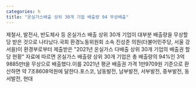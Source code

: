 ```yaml
---
categories: h
title: "온실가스배출 상위 30개 기업 배출량 94 무상배출"
---
```

제철사, 발전사, 반도체사 등 온실가스 배출 상위 30개 기업이 대부분 배출량을 무상할당 받은 것으로 나타났다.국회 환경노동위원회 소속 진성준 의원(더불어민주당, 서울 강서을)이 환경부로부터 제출받은 "2021년 온실가스 다배출 상위 30개 기업의 배출권 할당 현황" 자료에 따르면 온실가스 배출량 상위 30개 기업은 총 배출량의 94%인 3억9885만t을 무상으로 배출했다.이를 2021년 평균 배출권 가격 1만9709원 기준으로 환산하면 약 7조8608억원에 달한다.포스코, 남동발전, 남부발전, 서부발전, 중부발전, 동서발전, 현대